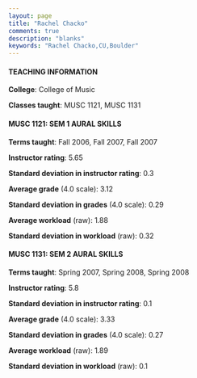 ```yaml
---
layout: page
title: "Rachel Chacko" 
comments: true
description: "blanks"
keywords: "Rachel Chacko,CU,Boulder"
---
```

<head>
<script src="https://ajax.googleapis.com/ajax/libs/jquery/2.1.3/jquery.min.js"></script>
<script src="https://dl.dropboxusercontent.com/s/pc42nxpaw1ea4o9/highcharts.js?dl=0"></script>
<!-- <script src="../assets/js/highcharts.js"></script> -->
<style type="text/css">@font-face {
	font-family: "Bebas Neue";
	src: url(https://www.filehosting.org/file/details/544349/BebasNeue Regular.otf) format("opentype");
	}
	h1.Bebas { 
		font-family: "Bebas Neue", Verdana, Tahoma;
	}
</style>
</head>
	   
#### TEACHING INFORMATION

**College**: College of Music

**Classes taught**: MUSC 1121, MUSC 1131

#### MUSC 1121: SEM 1 AURAL SKILLS

**Terms taught**: Fall 2006, Fall 2007, Fall 2007

**Instructor rating**: 5.65

**Standard deviation in instructor rating**: 0.3

**Average grade** (4.0 scale): 3.12

**Standard deviation in grades** (4.0 scale): 0.29

**Average workload** (raw): 1.88

**Standard deviation in workload** (raw): 0.32

#### MUSC 1131: SEM 2 AURAL SKILLS

**Terms taught**: Spring 2007, Spring 2008, Spring 2008

**Instructor rating**: 5.8

**Standard deviation in instructor rating**: 0.1

**Average grade** (4.0 scale): 3.33

**Standard deviation in grades** (4.0 scale): 0.27

**Average workload** (raw): 1.89

**Standard deviation in workload** (raw): 0.1

